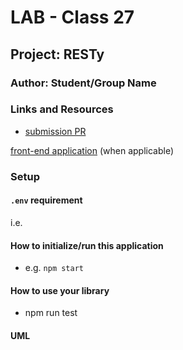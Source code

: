 # LAB - Class 27

## Project: RESTy

### Author: Student/Group Name

### Links and Resources

- [submission PR](https://github.com/diana96alazzam-401-advanced-javascript/resty/pull/1/)
<!-- - [ci/cd](http://xyz.com) (GitHub Actions) 
- [back-end server url](http://xyz.com) (when applicable) -->
[front-end application](https://sharp-poincare-46f5f6.netlify.app/) (when applicable)


### Setup

#### `.env` requirement

i.e.

<!-- - `PORT` - 3000 -->
<!-- - `MONGODB_URI` - URL to the running mongo instance/db -->

#### How to initialize/run this application

- e.g. `npm start`

#### How to use your library
<!-- 
<!-- #### Tests -->

- npm run test

#### UML


